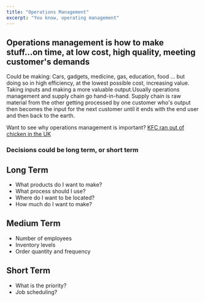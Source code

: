 ```yaml
---
title: "Operations Management"
excerpt: "You know, operating management"
---
```


## Operations management is how to make stuff...on time, at low cost, high quality, meeting customer's demands
Could be making: Cars, gadgets, medicine, gas, education, food ... but doing so in high efficiency, at the lowest possible cost, increasing value. Taking inputs and making a more valuable output.Usually operations management and supply chain go hand-in-hand. Supply chain is raw material from the other getting processed by one customer who's output then becomes the input for the next customer until it ends with the end user and then back to the earth.

Want to see why operations management is important? [KFC ran out of chicken in the UK](https://money.cnn.com/2018/02/19/investing/kfc-chicken-shortage/index.html)

### Decisions could be long term, or short term

## Long Term
- What products do I want to make?
- What process should I use?
- Where do I want to be located?
- How much do I want to make?

## Medium Term
- Number of employees
- Inventory levels
- Order quantity and frequency

## Short Term
- What is the priority?
- Job scheduling?
